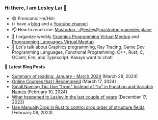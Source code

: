### Hi there, I am Lesley Lai 👋
- 😄 Pronouns: He/Him
- ℹ️ I have a [blog](https://lesleylai.info/) and a [Youtube channel](https://www.youtube.com/channel/UCw6w2apOo7DuUoDz0vHAVxQ)
- 📫 How to reach me: [Mastodon - @lesley@mastodon.gamedev.place](https://mastodon.gamedev.place/@lesley)
- 🤝 I organize weekly [Graphics Programming Virtual Meetup](https://www.meetup.com/Graphics-Programming-Virtual-Meetup) and [Programming Languages Virtual Meetup
](https://www.meetup.com/programming-languages-toronto-meetup/)
- 💬 Let's talk about Graphics programming, Ray Tracing, Game Dev, Programming Languages, Functional Programming, C++, Rust, C, OCaml, Elm, and Typescript. Always want to chat!

📕 **Latest Blog Posts**
<!-- BLOG-POST-LIST:START -->
- [Summary of reading: January - March 2024](https://www.lesleylai.info/en/summary-of-reading-january-march-2024) (March 28, 2024)
- [Online Courses that I Recommend](https://www.lesleylai.info/en/moocs) (March 17, 2024)
- [Small Naming Tip: Use &quot;from&quot; Instead of &quot;to&quot; in Function and Variable Names](https://www.lesleylai.info/en/from-vs-to) (February 10, 2024)
- [What happened to Lesley in the last couple of years](https://www.lesleylai.info/en/2023-life-update) (December 17, 2023)
- [Use ManuallyDrop in Rust to control drop order of structure fields](https://www.lesleylai.info/en/rust-manually-drop) (February 06, 2023)

<!-- BLOG-POST-LIST:END -->
